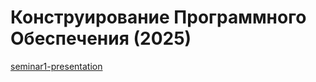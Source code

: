 # Конструирование Программного Обеспечения (2025)

[seminar1-presentation](s1/Семинар%20#1%20(12.01.2025).pdf)